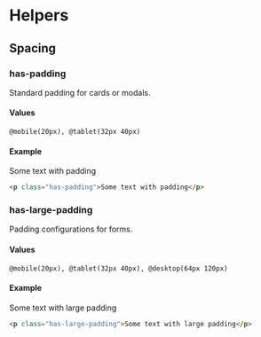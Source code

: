 # Helpers

## Spacing

### has-padding

Standard padding for cards or modals.

#### Values

`@mobile(20px), @tablet(32px 40px)`

#### Example

<docs-demo>
<div class="has-background-blue has-text-white">
  <p class="has-padding">Some text with padding</p>
</div>
</docs-demo>

```html
<p class="has-padding">Some text with padding</p>
```

### has-large-padding

Padding configurations for forms.

#### Values

`@mobile(20px), @tablet(32px 40px), @desktop(64px 120px)`

#### Example

<docs-demo>
<div class="has-background-blue has-text-white">
  <p class="has-large-padding">Some text with large padding</p>
</div>
</docs-demo>

```html
<p class="has-large-padding">Some text with large padding</p>
```
